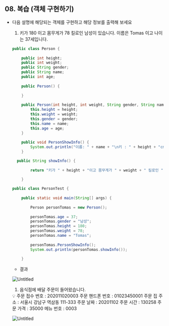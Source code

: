 ## 08. 복습 (객체 구현하기)

- 다음 설명에 해당되는 객체를 구현하고 해당 정보를 출력해 보세요
    1. 키가 180 이고 몸무게가 78 킬로인 남성이 있습니다. 이름은 Tomas 이고 나이는 37세입니다.
    
    ```java
    public class Person {
    	
    	public int height;
    	public int weight;
    	public String gender;
    	public String name;
    	public int age;
    	
    	public Person() {
    		
    	}
    	
    	public Person(int height, int weight, String gender, String name, int age) {
    		this.height = height;
    		this.weight = weight;
    		this.gender = gender;
    		this.name = name;
    		this.age = age;
    	}
    	
    	public void PersonShowInfo() {
    		System.out.println("이름: " + name + "\n키 : " + height + "cm \n몸무게 : " + weight + "kg \n나이 : " + age + "세 \n성별 : " + gender);
    	}
    
      public String showInfo() {
    		
    		return "키가 " + height + "이고 몸무게가 " + weight + " 킬로인 " + gender + "이 있습니다. 이름은 " + name + " 이고 나이는 " + age + "세입니다.";
    		
    	}
    ```
    
    ```java
    public class PersonTest {
    	
    	public static void main(String[] args) {
    		
    		Person personTomas = new Person();
    		
    		personTomas.age = 37;
    		personTomas.gender = "남성";
    		personTomas.height = 180;
    		personTomas.weight = 78;
    		personTomas.name = "Tomas";
    		
    		personTomas.PersonShowInfo();
    		System.out.println(personTomas.showInfo());
    		
    	}
    ```
    
    - 결과
    
    ![Untitled](https://s3-us-west-2.amazonaws.com/secure.notion-static.com/e4ade446-f5cf-4b98-8e14-55473e5a77e3/Untitled.png)
    
    1. 음식점에 배달 주문이 들어왔습니다.
    
    <aside>
    💡 주문 접수 번호 : 202011020003
    주문 핸드폰 번호 : 01023450001
    주문 집 주소 : 서울시 강남구 역삼동 111-333
    주문 날짜 : 20201102
    주문 시간 : 130258
    주문 가격 : 35000
    메뉴 번호 : 0003
    
    </aside>
    
    ![Untitled](https://s3-us-west-2.amazonaws.com/secure.notion-static.com/9705ccbb-f6e1-4351-bc58-aaae3a25a122/Untitled.png)